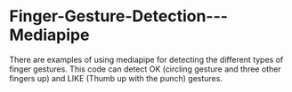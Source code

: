 # Finger-Gesture-Detection---Mediapipe
There are examples of using mediapipe for detecting the different types of finger gestures. This code can detect OK (circling gesture and three other fingers up) and LIKE (Thumb up with the punch)  gestures. 
